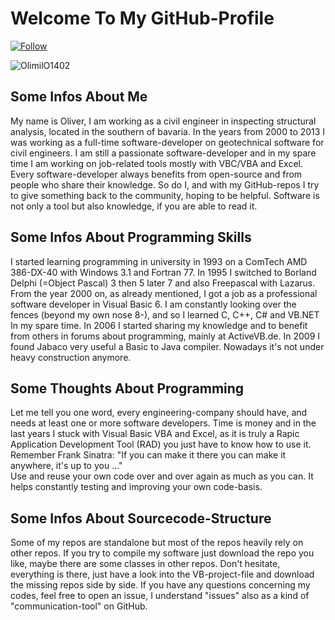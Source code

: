 # Welcome To My GitHub-Profile  

[![Follow](https://img.shields.io/github/followers/OlimilO1402.svg?style=social&label=Follow&maxAge=2592000)](https://github.com/OlimilO1402/OlimilO1402/watchers)
<p align="left"> <img src="https://komarev.com/ghpvc/?username=OlimilO1402&label=Profile%20views&color=0e75b6&style=flat" alt="OlimilO1402" /> </p>

## Some Infos About Me  
My name is Oliver, I am working as a civil engineer in inspecting structural analysis, located in the southern of bavaria.
In the years from 2000 to 2013 I was working as a full-time software-developer on geotechnical software for civil engineers. 
I am still a passionate software-developer and in my spare time I am working on job-related tools mostly with VBC/VBA and Excel.
Every software-developer always benefits from open-source and from people who share their knowledge. 
So do I, and with my GitHub-repos I try to give something back to the community, hoping to be helpful.
Software is not only a tool but also knowledge, if you are able to read it.
  
## Some Infos About Programming Skills  
I started learning programming in university in 1993 on a ComTech AMD 386-DX-40 with Windows 3.1 and Fortran 77. 
In 1995 I switched to Borland Delphi (=Object Pascal) 3 then 5 later 7 and also Freepascal with Lazarus.
From the year 2000 on, as already mentioned, I got a job as a professional software developer in Visual Basic 6.
I am constantly looking over the fences (beyond my own nose 8-), and so I learned C, C++, C# and VB.NET In my spare time.
In 2006 I started sharing my knowledge and to benefit from others in forums about programming, mainly at ActiveVB.de.
In 2009 I found Jabaco very useful a Basic to Java compiler. Nowadays it's not under heavy construction anymore.
  
## Some Thoughts About Programming  
Let me tell you one word, every engineering-company should have, and needs at least one or more software developers.
Time is money and in the last years I stuck with Visual Basic VBA and Excel, as it is truly a Rapic Application Development Tool 
(RAD) you just have to know how to use it. Remember Frank Sinatra: "If you can make it there you can make it anywhere, it's up to you ..."  
Use and reuse your own code over and over again as much as you can. It helps constantly testing and improving your own code-basis.
  
## Some Infos About Sourcecode-Structure  
Some of my repos are standalone but most of the repos heavily rely on other repos.
If you try to compile my software just download the repo you like, maybe there are some classes in other repos.
Don't hesitate, everything is there, just have a look into the VB-project-file and download the missing repos side by side.
If you have any questions concerning my codes, feel free to open an issue, I understand "issues" also as a kind of "communication-tool" on GitHub.
  